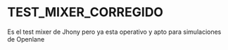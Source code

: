 # TEST_MIXER_CORREGIDO
Es el test mixer de Jhony pero ya esta operativo y apto para simulaciones de Openlane

